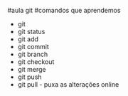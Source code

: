 #aula git 
#comandos que aprendemos 

- git
- git status
- git add
- git commit
- git branch 
- git checkout
- git merge
- git push
- git pull - puxa as alterações online
